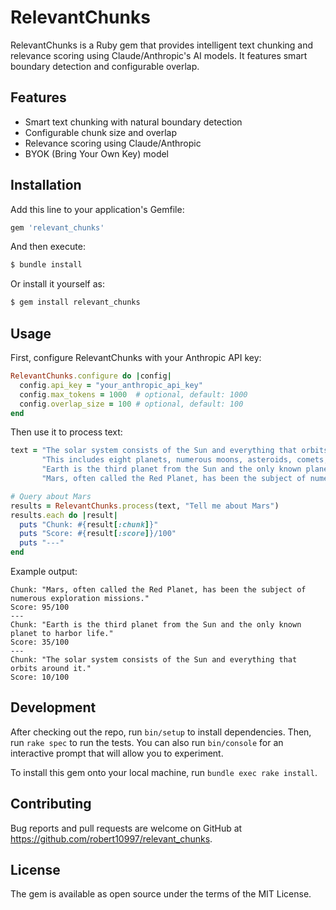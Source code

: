 # RelevantChunks

RelevantChunks is a Ruby gem that provides intelligent text chunking and relevance scoring using Claude/Anthropic's AI models. It features smart boundary detection and configurable overlap.

## Features

-   Smart text chunking with natural boundary detection
-   Configurable chunk size and overlap
-   Relevance scoring using Claude/Anthropic
-   BYOK (Bring Your Own Key) model

## Installation

Add this line to your application's Gemfile:

```ruby
gem 'relevant_chunks'
```

And then execute:

```bash
$ bundle install
```

Or install it yourself as:

```bash
$ gem install relevant_chunks
```

## Usage

First, configure RelevantChunks with your Anthropic API key:

```ruby
RelevantChunks.configure do |config|
  config.api_key = "your_anthropic_api_key"
  config.max_tokens = 1000  # optional, default: 1000
  config.overlap_size = 100 # optional, default: 100
end
```

Then use it to process text:

```ruby
text = "The solar system consists of the Sun and everything that orbits around it. " \
       "This includes eight planets, numerous moons, asteroids, comets, and other celestial objects. " \
       "Earth is the third planet from the Sun and the only known planet to harbor life. " \
       "Mars, often called the Red Planet, has been the subject of numerous exploration missions."

# Query about Mars
results = RelevantChunks.process(text, "Tell me about Mars")
results.each do |result|
  puts "Chunk: #{result[:chunk]}"
  puts "Score: #{result[:score]}/100"
  puts "---"
end
```

Example output:

```
Chunk: "Mars, often called the Red Planet, has been the subject of numerous exploration missions."
Score: 95/100
---
Chunk: "Earth is the third planet from the Sun and the only known planet to harbor life."
Score: 35/100
---
Chunk: "The solar system consists of the Sun and everything that orbits around it."
Score: 10/100
```

## Development

After checking out the repo, run `bin/setup` to install dependencies. Then, run `rake spec` to run the tests. You can also run `bin/console` for an interactive prompt that will allow you to experiment.

To install this gem onto your local machine, run `bundle exec rake install`.

## Contributing

Bug reports and pull requests are welcome on GitHub at https://github.com/robert10997/relevant_chunks.

## License

The gem is available as open source under the terms of the MIT License.
